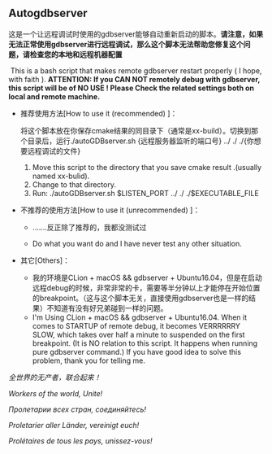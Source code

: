 ## Autogdbserver

​	这是一个让远程调试时使用的gdbserver能够自动重新启动的脚本。**请注意，如果无法正常使用gdbserver进行远程调试，那么这个脚本无法帮助您修复这个问题，请检查您的本地和远程机器配置**

​	This is a bash script that makes remote gdbserver restart properly ( I hope, with faith ). **ATTENTION: If you CAN NOT remotely debug with gdbserver, this script will be of NO USE ! Please Check the related settings both on local and remote machine.** 



*   推荐使用方法[How to use it (recommended) ]：

    将这个脚本放在你保存cmake结果的同目录下（通常是xx-build）。切换到那个目录后，运行./autoGDBserver.sh {远程服务器监听的端口号} ../ ./ ./{你想要远程调试的文件}

    1.  Move this script to the directory that you save cmake result .(usually named xx-bulid).
    2.  Change to that directory.
    3.  Run: ./autoGDBserver.sh \$LISTEN_PORT ../ ./ ./\$EXECUTABLE_FILE



*   不推荐的使用方法[How to use it (unrecommended) ]：

    *   .......反正除了推荐的，我都没测试过

    *   Do what you want do and I have never test any other situation.



*   其它[Others]：
    *   我的环境是CLion + macOS && gdbserver + Ubuntu16.04，但是在启动远程debug的时候，非常非常的卡，需要等半分钟以上才能停在开始位置的breakpoint。（这与这个脚本无关，直接使用gdbserver也是一样的结果）不知道有没有好兄弟碰到一样的问题。
    *   I'm Using CLion + macOS && gdbserver + Ubuntu16.04. When it comes to STARTUP of remote debug, it becomes VERRRRRRY SLOW, which takes over half a minute to suspended on the first breakpoint. (It is NO relation to this script. It happens when running pure gdbserver command.) If you have good idea to solve this problem, thank you for telling me.





*全世界的无产者，联合起来！*

*Workers of the world, Unite!*

*Пролетарии всех стран, соединяйтесь!*

*Proletarier aller Länder, vereinigt euch!*

*Prolétaires de tous les pays, unissez-vous!*